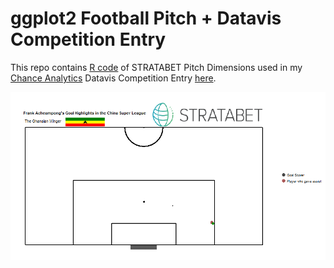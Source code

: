 # ggplot2 Football Pitch + Datavis Competition Entry

This repo contains [R code](https://github.com/DavidQuartey/ggplot2_football_pitch/blob/master/statabet_pitch_dimensions.R) of STRATABET Pitch Dimensions used in my [Chance Analytics](https://chanceanalytics.com/) Datavis Competition Entry [here](https://chanceanalytics.com/2017/12/09/vote-for-your-favourite-data-visualization/).

![alt text](https://github.com/DavidQuartey/ggplot2_football_pitch/blob/master/chance_dataviz_competition_entry.gif)

